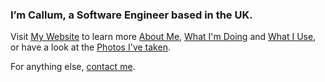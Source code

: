 <h3>I’m Callum, a Software Engineer based in the UK.</h3>
<p>Visit <a href='https://callumr.com/'>My Website</a> to learn more <a href='https://callumr.com/about'>About Me</a>, <a href='https://callumr.com/now'>What I'm Doing</a> and <a href='https://callumr.com/uses'>What I Use</a>, or have a look at the <a href='https://callumr.com/photos'>Photos I've taken</a>.</p> 
<p>For anything else, <a href='mailto:callum.rafter@protonmail.com'>contact me</a>.</p>
